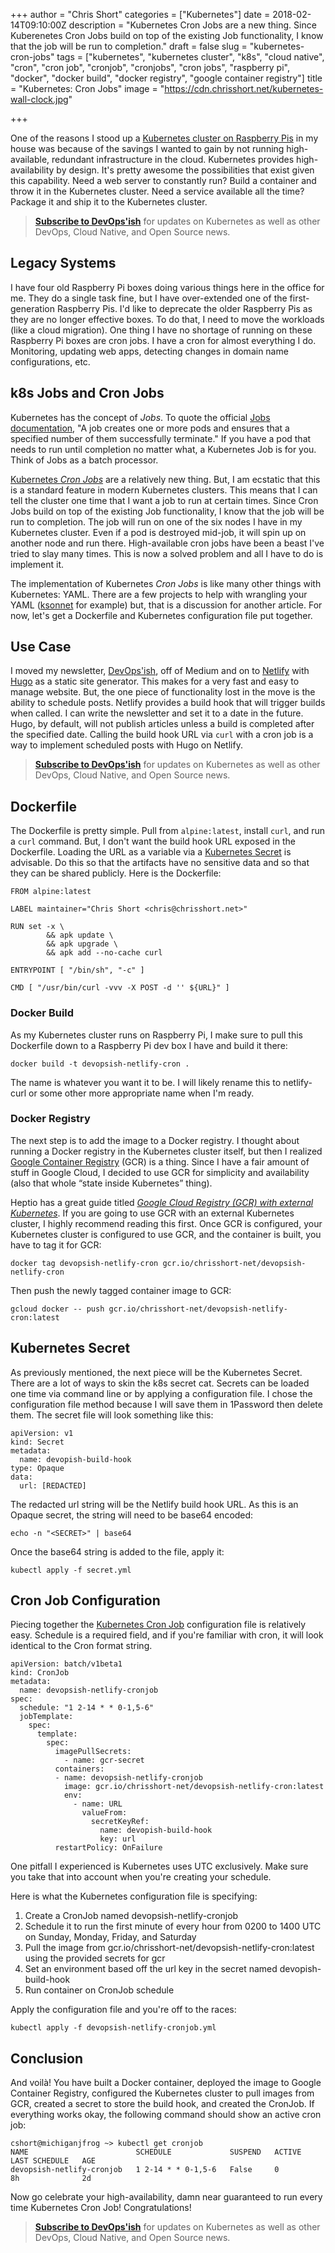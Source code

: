 +++
author = "Chris Short"
categories = ["Kubernetes"]
date = 2018-02-14T09:10:00Z
description = "Kubernetes Cron Jobs are a new thing. Since Kuberenetes Cron Jobs build on top of the existing Job functionality, I know that the job will be run to completion."
draft = false
slug = "kubernetes-cron-jobs"
tags = ["kubernetes", "kubernetes cluster", "k8s", "cloud native", "cron", "cron job", "cronjob", "cronjobs", "cron jobs", "raspberry pi", "docker", "docker build", "docker registry", "google container registry"]
title = "Kubernetes: Cron Jobs"
image = "https://cdn.chrisshort.net/kubernetes-wall-clock.jpg"

+++

One of the reasons I stood up a [Kubernetes cluster on Raspberry Pis](/my-raspberry-pi-kubernetes-cluster/) in my house was because of the savings I wanted to gain by not running high-available, redundant infrastructure in the cloud. Kubernetes provides high-availability by design. It's pretty awesome the possibilities that exist given this capability. Need a web server to constantly run? Build a container and throw it in the Kubernetes cluster. Need a service available all the time? Package it and ship it to the Kubernetes cluster.

> [**Subscribe to DevOps'ish**](/newsletter/) for updates on Kubernetes as well as other DevOps, Cloud Native, and Open Source news.

## Legacy Systems

I have four old Raspberry Pi boxes doing various things here in the office for me. They do a single task fine, but I have over-extended one of the first-generation Raspberry Pis. I'd like to deprecate the older Raspberry Pis as they are no longer effective boxes. To do that, I need to move the workloads (like a cloud migration). One thing I have no shortage of running on these Raspberry Pi boxes are cron jobs. I have a cron for almost everything I do. Monitoring, updating web apps, detecting changes in domain name configurations, etc.

<script async src="//pagead2.googlesyndication.com/pagead/js/adsbygoogle.js"></script>
<ins class="adsbygoogle"
     style="display:block; text-align:center;"
     data-ad-layout="in-article"
     data-ad-format="fluid"
     data-ad-client="ca-pub-8972983586873269"
     data-ad-slot="4663018952"></ins>
<script>
     (adsbygoogle = window.adsbygoogle || []).push({});
</script>

## k8s Jobs and Cron Jobs

Kubernetes has the concept of *Jobs*. To quote the official [Jobs documentation](https://kubernetes.io/docs/concepts/workloads/controllers/jobs-run-to-completion/#what-is-a-job), "A job creates one or more pods and ensures that a specified number of them successfully terminate." If you have a pod that needs to run until completion no matter what, a Kubernetes Job is for you. Think of Jobs as a batch processor.

[Kubernetes *Cron Jobs*](https://kubernetes.io/docs/concepts/workloads/controllers/cron-jobs/) are a relatively new thing. But, I am ecstatic that this is a standard feature in modern Kubernetes clusters. This means that I can tell the cluster one time that I want a job to run at certain times. Since Cron Jobs build on top of the existing Job functionality, I know that the job will be run to completion. The job will run on one of the six nodes I have in my Kubernetes cluster. Even if a pod is destroyed mid-job, it will spin up on another node and run there. High-available cron jobs have been a beast I've tried to slay many times. This is now a solved problem and all I have to do is implement it.

The implementation of Kubernetes *Cron Jobs* is like many other things with Kubernetes: YAML. There are a few projects to help with wrangling your YAML ([ksonnet](https://ksonnet.io/) for example) but, that is a discussion for another article. For now, let's get a Dockerfile and Kubernetes configuration file put together.

<script async src="//pagead2.googlesyndication.com/pagead/js/adsbygoogle.js"></script>
<ins class="adsbygoogle"
     style="display:block; text-align:center;"
     data-ad-layout="in-article"
     data-ad-format="fluid"
     data-ad-client="ca-pub-8972983586873269"
     data-ad-slot="4663018952"></ins>
<script>
     (adsbygoogle = window.adsbygoogle || []).push({});
</script>

## Use Case

I moved my newsletter, [DevOps'ish](https://devopsish.com/), off of Medium and on to [Netlify](https://www.netlify.com/) with [Hugo](http://gohugo.io/) as a static site generator. This makes for a very fast and easy to manage website. But, the one piece of functionality lost in the move is the ability to schedule posts. Netlify provides a build hook that will trigger builds when called. I can write the newsletter and set it to a date in the future. Hugo, by default, will not publish articles unless a build is completed after the specified date. Calling the build hook URL via `curl` with a cron job is a way to implement scheduled posts with Hugo on Netlify.

> [**Subscribe to DevOps'ish**](/newsletter/) for updates on Kubernetes as well as other DevOps, Cloud Native, and Open Source news.

## Dockerfile

The Dockerfile is pretty simple. Pull from `alpine:latest`, install `curl`, and run a `curl` command. But, I don't want the build hook URL exposed in the Dockerfile. Loading the URL as a variable via a [Kubernetes Secret](https://kubernetes.io/docs/concepts/configuration/secret/) is advisable. Do this so that the artifacts have no sensitive data and so that they can be shared publicly. Here is the Dockerfile:

```
FROM alpine:latest

LABEL maintainer="Chris Short <chris@chrisshort.net>"

RUN set -x \
        && apk update \
        && apk upgrade \
        && apk add --no-cache curl

ENTRYPOINT [ "/bin/sh", "-c" ]

CMD [ "/usr/bin/curl -vvv -X POST -d '' ${URL}" ]
```

### Docker Build

As my Kubernetes cluster runs on Raspberry Pi, I make sure to pull this Dockerfile down to a Raspberry Pi dev box I have and build it there:

`docker build -t devopsish-netlify-cron .`

The name is whatever you want it to be. I will likely rename this to netlify-curl or some other more appropriate name when I'm ready.

### Docker Registry

The next step is to add the image to a Docker registry. I thought about running a Docker registry in the Kubernetes cluster itself, but then I realized [Google Container Registry](https://cloud.google.com/container-registry/) (GCR) is a thing. Since I have a fair amount of stuff in Google Cloud, I decided to use GCR for simplicity and availability (also that whole “state inside Kubernetes” thing).

Heptio has a great guide titled [*Google Cloud Registry (GCR) with external Kubernetes*](http://docs.heptio.com/content/private-registries/pr-gcr.html). If you are going to use GCR with an external Kubernetes cluster, I highly recommend reading this first. Once GCR is configured, your Kubernetes cluster is configured to use GCR, and the container is built, you have to tag it for GCR:

`docker tag devopsish-netlify-cron gcr.io/chrisshort-net/devopsish-netlify-cron`

Then push the newly tagged container image to GCR:

`gcloud docker -- push gcr.io/chrisshort-net/devopsish-netlify-cron:latest`

<script async src="//pagead2.googlesyndication.com/pagead/js/adsbygoogle.js"></script>
<ins class="adsbygoogle"
     style="display:block; text-align:center;"
     data-ad-layout="in-article"
     data-ad-format="fluid"
     data-ad-client="ca-pub-8972983586873269"
     data-ad-slot="4663018952"></ins>
<script>
     (adsbygoogle = window.adsbygoogle || []).push({});
</script>

## Kubernetes Secret

As previously mentioned, the next piece will be the Kubernetes Secret. There are a lot of ways to skin the k8s secret cat. Secrets can be loaded one time via command line or by applying a configuration file. I chose the configuration file method because I will save them in 1Password then delete them. The secret file will look something like this:

```
apiVersion: v1
kind: Secret
metadata:
  name: devopish-build-hook
type: Opaque
data:
  url: [REDACTED]
```

The redacted url string will be the Netlify build hook URL. As this is an Opaque secret, the string will need to be base64 encoded:

`echo -n "<SECRET>" | base64`

Once the base64 string is added to the file, apply it:

`kubectl apply -f secret.yml`

## Cron Job Configuration

Piecing together the [Kubernetes Cron Job](https://kubernetes.io/docs/concepts/workloads/controllers/cron-jobs) configuration file is relatively easy. Schedule is a required field, and if you're familiar with cron, it will look identical to the Cron format string.

```
apiVersion: batch/v1beta1
kind: CronJob
metadata:
  name: devopsish-netlify-cronjob
spec:
  schedule: "1 2-14 * * 0-1,5-6"
  jobTemplate:
    spec:
      template:
        spec:
          imagePullSecrets:
            - name: gcr-secret
          containers:
          - name: devopsish-netlify-cronjob
            image: gcr.io/chrisshort-net/devopsish-netlify-cron:latest
            env:
              - name: URL
                valueFrom:
                  secretKeyRef:
                    name: devopish-build-hook
                    key: url
          restartPolicy: OnFailure
```

One pitfall I experienced is Kubernetes uses UTC exclusively. Make sure you take that into account when you're creating your schedule.

Here is what the Kubernetes configuration file is specifying:

1. Create a CronJob named devopsish-netlify-cronjob
2. Schedule it to run the first minute of every hour from 0200 to 1400 UTC on Sunday, Monday, Friday, and Saturday
3. Pull the image from gcr.io/chrisshort-net/devopsish-netlify-cron:latest using the provided secrets for gcr
4. Set an environment based off the url key in the secret named devopish-build-hook
5. Run container on CronJob schedule

Apply the configuration file and you're off to the races:

`kubectl apply -f devopsish-netlify-cronjob.yml`

## Conclusion

And voilà! You have built a Docker container, deployed the image to Google Container Registry, configured the Kubernetes cluster to pull images from GCR, created a secret to store the build hook, and created the CronJob. If everything works okay, the following command should show an active cron job:

```
cshort@michiganjfrog ~> kubectl get cronjob
NAME                        SCHEDULE             SUSPEND   ACTIVE    LAST SCHEDULE   AGE
devopsish-netlify-cronjob   1 2-14 * * 0-1,5-6   False     0         8h              2d
```

Now go celebrate your high-availability, damn near guaranteed to run every time Kubernetes Cron Job! Congratulations!

> [**Subscribe to DevOps'ish**](/newsletter/) for updates on Kubernetes as well as other DevOps, Cloud Native, and Open Source news.